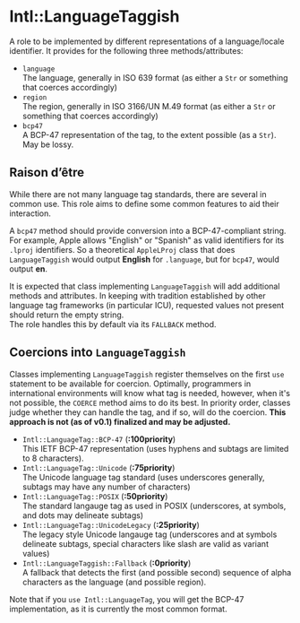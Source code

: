 # Intl::LanguageTaggish
A role to be implemented by different representations of a language/locale identifier.
It provides for the following three methods/attributes:

  * `language`   
    The language, generally in ISO 639 format (as either a `Str` or something that coerces accordingly)
  * `region`   
    The region, generally in ISO 3166/UN M.49 format (as either a `Str` or something that coerces accordingly)
  * `bcp47`  
    A BCP-47 representation of the tag, to the extent possible (as a `Str`).  May be lossy.

## Raison d’être

While there are not many language tag standards, there are several in common use.
This role aims to define some common features to aid their interaction.

A `bcp47` method should provide conversion into a BCP-47-compliant string.  For example,
Apple allows "English" or "Spanish" as valid identifiers for its `.lproj` identifiers.
So a theoretical `AppleLProj` class that does `LanguageTaggish` would output **English**
for `.language`, but for `bcp47`, would output **en**.

It is expected that class implementing `LanguageTaggish` will add additional methods
and attributes.  In keeping with tradition established by other language tag frameworks
(in particular ICU), requested values not present should return the empty string.  
The role handles this by default via its `FALLBACK` method.

## Coercions into `LanguageTaggish`

Classes implementing `LanguageTaggish` register themselves on the first `use` statement to be available for coercion.
Optimally, programmers in international environments will know what tag is needed, however, when it's not possible, the `COERCE` method aims to do its best.
In priority order, classes judge whether they can handle the tag, and if so, will do the coercion. 
**This approach is not (as of v0.1) finalized and may be adjusted.**

  * `Intl::LanguageTag::BCP-47` (**:100priority**)  
This IETF BCP-47 representation (uses hyphens and subtags are limited to 8 characters).
  * `Intl::LanguageTag::Unicode` (**:75priority**)  
The Unicode language tag standard (uses underscores generally, subtags may have any number of characters)
  * `Intl::LanguageTag::POSIX` (**:50priority**)  
The standard langauge tag as used in POSIX (underscores, at symbols, and dots may delineate subtags)
  * `Intl::LanguageTag::UnicodeLegacy` (**:25priority**)  
The legacy style Unicode langauge tag (underscores and at symbols delineate subtags, special characters like slash are valid as variant values)
  * `Intl::LanguageTaggish::Fallback` (**:0priority**)  
A fallback that detects the first (and possible second) sequence of alpha characters as the language (and possible region).

Note that if you `use Intl::LanguageTag`, you will get the BCP-47 implementation, as it is currently the most common format.
